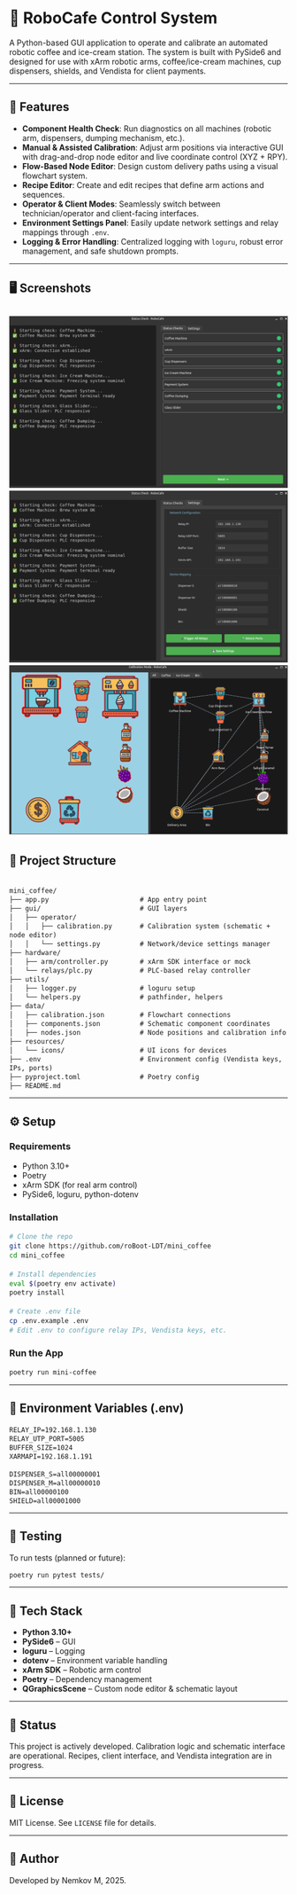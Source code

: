 
# 🤖 RoboCafe Control System

A Python-based GUI application to operate and calibrate an automated robotic coffee and ice-cream station. The system is built with PySide6 and designed for use with xArm robotic arms, coffee/ice-cream machines, cup dispensers, shields, and Vendista for client payments.

---

## 🚀 Features

- **Component Health Check**: Run diagnostics on all machines (robotic arm, dispensers, dumping mechanism, etc.).
- **Manual & Assisted Calibration**: Adjust arm positions via interactive GUI with drag-and-drop node editor and live coordinate control (XYZ + RPY).
- **Flow-Based Node Editor**: Design custom delivery paths using a visual flowchart system.
- **Recipe Editor**: Create and edit recipes that define arm actions and sequences.
- **Operator & Client Modes**: Seamlessly switch between technician/operator and client-facing interfaces.
- **Environment Settings Panel**: Easily update network settings and relay mappings through `.env`.
- **Logging & Error Handling**: Centralized logging with `loguru`, robust error management, and safe shutdown prompts.

---

## 🖥️ Screenshots

![alt text](image-1.png)
![alt text](image-2.png)
![alt text](image-3.png)
---

## 🧱 Project Structure

```

mini_coffee/
├── app.py                       # App entry point
├── gui/                         # GUI layers
│   ├── operator/
│   │   ├── calibration.py       # Calibration system (schematic + node editor)
│   │   └── settings.py          # Network/device settings manager
├── hardware/
│   ├── arm/controller.py        # xArm SDK interface or mock
│   └── relays/plc.py            # PLC-based relay controller
├── utils/
│   ├── logger.py                # loguru setup
│   └── helpers.py               # pathfinder, helpers
├── data/
│   ├── calibration.json         # Flowchart connections
│   ├── components.json          # Schematic component coordinates
│   ├── nodes.json               # Node positions and calibration info
├── resources/
│   └── icons/                   # UI icons for devices
├── .env                         # Environment config (Vendista keys, IPs, ports)
├── pyproject.toml               # Poetry config
├── README.md

````

---

## ⚙️ Setup

### Requirements

- Python 3.10+
- Poetry
- xArm SDK (for real arm control)
- PySide6, loguru, python-dotenv

### Installation

```bash
# Clone the repo
git clone https://github.com/roBoot-LDT/mini_coffee
cd mini_coffee

# Install dependencies
eval $(poetry env activate)
poetry install

# Create .env file
cp .env.example .env
# Edit .env to configure relay IPs, Vendista keys, etc.

````

### Run the App

```bash
poetry run mini-coffee
```

---

## 🔑 Environment Variables (.env)

```env
RELAY_IP=192.168.1.130
RELAY_UTP_PORT=5005
BUFFER_SIZE=1024
XARMAPI=192.168.1.191

DISPENSER_S=all00000001
DISPENSER_M=all00000010
BIN=all00000100
SHIELD=all00001000

```

---

## 🧪 Testing

To run tests (planned or future):

```bash
poetry run pytest tests/
```

---

## 🧰 Tech Stack

* **Python 3.10+**
* **PySide6** – GUI
* **loguru** – Logging
* **dotenv** – Environment variable handling
* **xArm SDK** – Robotic arm control
* **Poetry** – Dependency management
* **QGraphicsScene** – Custom node editor & schematic layout

---

## 📌 Status

This project is actively developed. Calibration logic and schematic interface are operational. Recipes, client interface, and Vendista integration are in progress.

---

## 📃 License

MIT License. See `LICENSE` file for details.

---

## 👤 Author

Developed by Nemkov M, 2025.

